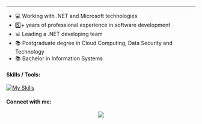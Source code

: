 <hr />

<ul dir="auto">
    <li>💻 Working with .NET and Microsoft technologies</li>
    <li>5️⃣+ years of professional experience in software development</li>
    <li>📊 Leading a .NET developing team</li>
    <li>📚 Postgraduate degree in Cloud Computing, Data Security and Technology</li>
    <li>📚 Bachelor in Information Systems</li>
</ul>

#### Skills / Tools:

[![My Skills](https://skillicons.dev/icons?i=cs,dotnet,js,ts,angular,react,git,github)](https://skillicons.dev)
 
#### Connect with me:
<div>   
<p align="center">
  <a href="[https://skillicons.dev](https://github.com/ClaudioV05)">
    <img src="https://skillicons.dev/icons?i=github" />
  </a>
</p>
</div>
